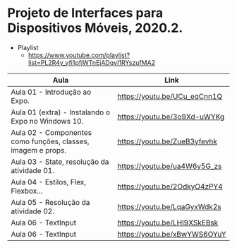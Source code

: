 # Projeto de Interfaces para Dispositivos Móveis, 2020.2.

* Playlist 
  * https://www.youtube.com/playlist?list=PL2R4y_yfi1pfjWTnEjADqvI1RYszufMA2

Aula | Link
------------ | -------------
Aula 01 - Introdução ao Expo. | https://youtu.be/UCu_eqCnn1Q
Aula 01 (extra) - Instalando o Expo no Windows 10. | https://youtu.be/3o9Xd-uWYKg
Aula 02 - Componentes como funções, classes, imagem e props. | https://youtu.be/ZueB3yfevhk
Aula 03 - State, resolução da atividade 01. | https://youtu.be/ua4W6y5G_zs
Aula 04 - Estilos, Flex, Flexbox... | https://youtu.be/2OdkyO4zPY4
Aula 05 - Resolução da atividade 02. | https://youtu.be/LqaGyxWdk2s
Aula 06 - TextInput | https://youtu.be/LHI9XSkEBsk
Aula 06 - TextInput | https://youtu.be/xBwYWS6OYuY